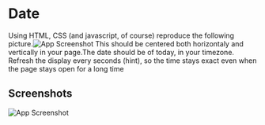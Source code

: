 # Date

Using HTML, CSS (and javascript, of course) reproduce the following picture.![App Screenshot]("/assets/img/layoutexercise.png") This should be centered both horizontaly and vertically in your page.The date should be of today, in your timezone. Refresh the display every seconds (hint), so the time stays exact even when the page stays open for a long time


## Screenshots

![App Screenshot]("/assets/img/screenshot.png")
